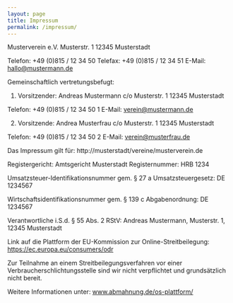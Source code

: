 ```yaml
---
layout: page
title: Impressum
permalink: /impressum/
---
```



Musterverein e.V.
Musterstr. 1
12345 Musterstadt

 

Telefon: +49 (0)815 / 12 34 50
Telefax: +49 (0)815 / 12 34 51
E-Mail: hallo@mustermann.de

 

Gemeinschaftlich vertretungsbefugt:
1. Vorsitzender: Andreas Mustermann
c/o Musterstr. 1
12345 Musterstadt

 

Telefon: +49 (0)815 / 12 34 50 1
E-Mail: verein@mustermann.de

 

2. Vorsitzende: Andrea Musterfrau
c/o Musterstr. 1
12345 Musterstadt

 

Telefon: +49 (0)815 / 12 34 50 2
E-Mail: verein@musterfrau.de

 

Das Impressum gilt für: http://musterstadt/vereine/musterverein.de

 

Registergericht: Amtsgericht Musterstadt
Registernummer: HRB 1234

 

Umsatzsteuer-Identifikationsnummer gem. § 27 a Umsatzsteuergesetz: DE 1234567

 

Wirtschaftsidentifikationsnummer gem. § 139 c Abgabenordnung: DE 1234567

 

Verantwortliche i.S.d. § 55 Abs. 2 RStV: Andreas Mustermann, Musterstr. 1, 12345 Musterstadt

 

Link auf die Plattform der EU-Kommission zur Online-Streitbeilegung: https://ec.europa.eu/consumers/odr

 

Zur Teilnahme an einem Streitbeilegungsverfahren vor einer Verbraucherschlichtungsstelle sind wir nicht verpflichtet und grundsätzlich nicht bereit.

 

Weitere Informationen unter: www.abmahnung.de/os-plattform/

